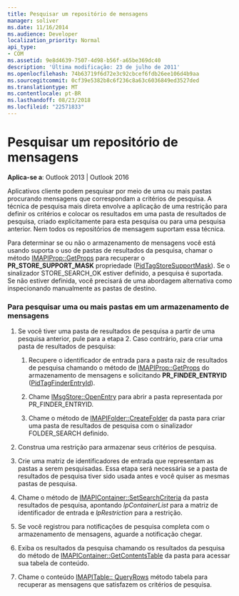 ```yaml
---
title: Pesquisar um repositório de mensagens
manager: soliver
ms.date: 11/16/2014
ms.audience: Developer
localization_priority: Normal
api_type:
- COM
ms.assetid: 9e8d4639-7507-4d98-b56f-a65be369dc40
description: 'Última modificação: 23 de julho de 2011'
ms.openlocfilehash: 74b63719f6d72e3c92cbcef6fdb26ee106d4b9aa
ms.sourcegitcommit: 0cf39e5382b8c6f236c8a63c6036849ed3527ded
ms.translationtype: MT
ms.contentlocale: pt-BR
ms.lasthandoff: 08/23/2018
ms.locfileid: "22571833"
---
```

# <a name="searching-a-message-store"></a>Pesquisar um repositório de mensagens

**Aplica-se a**: Outlook 2013 | Outlook 2016 
  
Aplicativos cliente podem pesquisar por meio de uma ou mais pastas procurando mensagens que correspondam a critérios de pesquisa. A técnica de pesquisa mais direta envolve a aplicação de uma restrição para definir os critérios e colocar os resultados em uma pasta de resultados de pesquisa, criado explicitamente para esta pesquisa ou para uma pesquisa anterior. Nem todos os repositórios de mensagem suportam essa técnica. 

Para determinar se ou não o armazenamento de mensagens você está usando suporta o uso de pastas de resultados da pesquisa, chamar o método [IMAPIProp::GetProps](imapiprop-getprops.md) para recuperar o **PR\_STORE_SUPPORT_MASK** propriedade ([PidTagStoreSupportMask](pidtagstoresupportmask-canonical-property.md)). Se o sinalizador STORE_SEARCH_OK estiver definido, a pesquisa é suportada. Se não estiver definida, você precisará de uma abordagem alternativa como inspecionando manualmente as pastas de destino.
  
### <a name="to-search-one-or-more-folders-in-a-message-store"></a>Para pesquisar uma ou mais pastas em um armazenamento de mensagens
  
1. Se você tiver uma pasta de resultados de pesquisa a partir de uma pesquisa anterior, pule para a etapa 2. Caso contrário, para criar uma pasta de resultados de pesquisa:
    
    1. Recupere o identificador de entrada para a pasta raiz de resultados de pesquisa chamando o método de [IMAPIProp::GetProps](imapiprop-getprops.md) do armazenamento de mensagens e solicitando **PR_FINDER_ENTRYID** ([PidTagFinderEntryId](pidtagfinderentryid-canonical-property.md)).
        
    2. Chame [IMsgStore::OpenEntry](imsgstore-openentry.md) para abrir a pasta representada por PR_FINDER_ENTRYID. 
        
    3. Chame o método de [IMAPIFolder::CreateFolder](imapifolder-createfolder.md) da pasta para criar uma pasta de resultados de pesquisa com o sinalizador FOLDER_SEARCH definido. 
    
2. Construa uma restrição para armazenar seus critérios de pesquisa. 
    
3. Crie uma matriz de identificadores de entrada que representam as pastas a serem pesquisadas. Essa etapa será necessária se a pasta de resultados de pesquisa tiver sido usada antes e você quiser as mesmas pastas de pesquisa.
    
4. Chame o método de [IMAPIContainer::SetSearchCriteria](imapicontainer-setsearchcriteria.md) da pasta resultados de pesquisa, apontando _lpContainerList_ para a matriz de identificador de entrada e _lpRestriction_ para a restrição. 
    
5. Se você registrou para notificações de pesquisa completa com o armazenamento de mensagens, aguarde a notificação chegar.
    
6. Exiba os resultados da pesquisa chamando os resultados da pesquisa do método de [IMAPIContainer::GetContentsTable](imapicontainer-getcontentstable.md) da pasta para acessar sua tabela de conteúdo. 
    
7. Chame o conteúdo [IMAPITable:: QueryRows](imapitable-queryrows.md) método tabela para recuperar as mensagens que satisfazem os critérios de pesquisa. 
    

